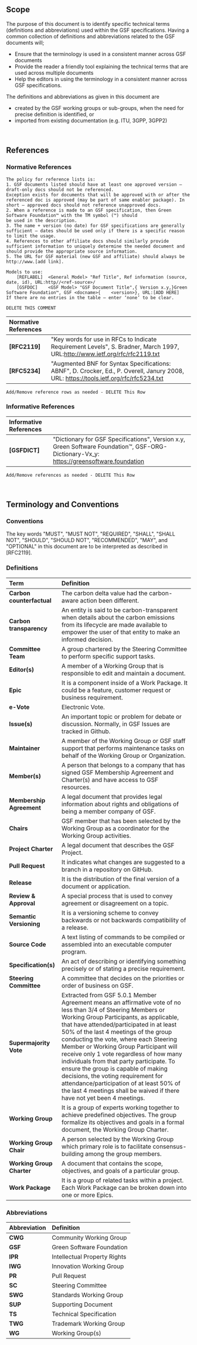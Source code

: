 ## Scope

The purpose of this document is to identify specific technical terms (definitions and abbreviations) used within the GSF specifications. Having a common collection of definitions and abbreviations related to the GSF documents will;
- Ensure that the terminology is used in a consistent manner across GSF documents
- Provide the reader a friendly tool explaining the technical terms that are used across multiple documents
- Help the editors in using the terminology in a consistent manner across GSF specifications.

The definitions and abbreviations as given in this document are
- created by the GSF working groups or sub-groups, when the need for precise definition is identified, or
- imported from existing documentation (e.g. ITU, 3GPP, 3GPP2)

<br>

## References
### Normative References

```
The policy for reference lists is:
1. GSF documents listed should have at least one approved version – draft-only docs should not be referenced.
Exception exists for documents that will be approved with or after the referenced doc is approved (may be part of same enabler package). In short – approved docs should not reference unapproved docs.
2. When a reference is made to an GSF specification, then Green Software Foundation™ with the TM symbol (™) should 
be used in the description.
3. The name + version (no date) for GSF specifications are generally sufficient – dates should be used only if there is a specific reason to limit the usage.
4. References to other affiliate docs should similarly provide sufficient information to uniquely determine the needed document and should provide the appropriate source information.
5. The URL for GSF material (new GSF and affiliate) should always be http://www.[add link].
    
Models to use:
	[REFLABEL]	<General Model> "Ref Title", Ref information (source, date, id), URL:http//<ref-source>/ 
	[GSFDOC]	<GSF Model> "GSF Document Title",{ Version x.y,}Green Software Foundation™, GSF <docname>{    <version>}, URL:[ADD HERE] 
If there are no entries in the table – enter ‘none’ to be clear.

DELETE THIS COMMENT
```

| Normative References |    |
| :------------- | :---------- | 
|  **[RFC2119]** | "Key words for use in RFCs to Indicate Requirement Levels", S. Bradner, March 1997, URL:http://www.ietf.org/rfc/rfc2119.txt   |
|  **[RFC5234]** | "Augmented BNF for Syntax Specifications: ABNF", D. Crocker, Ed., P. Overell, Janury 2008, URL: https://tools.ietf.org/rfc/rfc5234.txt   |

```
Add/Remove reference rows as needed - DELETE This Row 
```


### Informative References

|Informative References |    |
| :------------- | :---------- | 
|  **[GSFDICT]** | "Dictionary for GSF Specifications", Version x.y, Green Software Foundation™, GSF-ORG-Dictionary-Vx_y: https://greensoftware.foundation   |

```
Add/Remove references as needed - DELETE This Row
```
<br>

## Terminology and Conventions
### Conventions

The key words "MUST", "MUST NOT", "REQUIRED", "SHALL", "SHALL NOT", "SHOULD", "SHOULD NOT", "RECOMMENDED", "MAY", and "OPTIONAL" in this document are to be interpreted as described in [RFC2119].



### Definitions

| Term | Definition   |
| :------------- | :---------- | 
| **Carbon counterfactual** | The carbon delta value had the carbon-aware action been different. | 
| **Carbon transparency** | An entity is said to be carbon-transparent when details about the carbon emissions from its lifecycle are made available to empower the user of that entity to make an informed decision. |
|  **Committee Team** | A group chartered by the Steering Committee to perform specific support tasks.   |
| **Editor(s)**   | A member of a Working Group that is responsible to edit and maintain a document.|
| **Epic**   | It is a component inside of a Work Package. It could be a feature, customer request or business requirement. | 
| **e-Vote**   | Electronic Vote. | 
| **Issue(s)**   | An important topic or problem for debate or discussion. Normally, in GSF Issues are tracked in Github. | 
| **Maintainer**   | A member of the Working Group or GSF staff support that performs maintenance tasks on behalf of the Working Group or Organization. | 
| **Member(s)**   | A person that belongs to a company that has signed GSF Membership Agreement and Charter(s) and have access to GSF resources. | 
| **Membership Agreement**   | A legal document that provides legal information about rights and obligations of being a member company of GSF. | 
| **Chairs**   | GSF member that has been selected by the Working Group as a coordinator for the Working Group activities. | 
| **Project Charter**   | A legal document that describes the GSF Project. | 
| **Pull Request**   | It indicates what changes are suggested to a branch in a repository on GitHub. | 
| **Release**   | It is the distribution of the final version of a document or application. | 
| **Review & Approval**   | A special process that is used to convey agreement or disagreement on a topic. | 
| **Semantic Versioning**   | It is a versioning scheme to convey backwards or not backwards compatibility of a release. | 
| **Source Code**   | A text listing of commands to be compiled or assembled into an executable computer program. | 
| **Specification(s)**   | An act of describing or identifying something precisely or of stating a precise requirement. | 
| **Steering Committee**   | A committee that decides on the priorities or order of business on GSF. | 
| **Supermajority Vote**   | Extracted from GSF 5.0.1 Member Agreement means an affirmative vote of no less than 3/4 of Steering Members or Working Group Participants, as applicable, that have attended/participated in at least 50% of the last 4 meetings of the group conducting the vote, where each Steering Member or Working Group Participant will receive only 1 vote regardless of how many individuals from that party participate. To ensure the group is capable of making decisions, the voting requirement for attendance/participation of at least 50% of the last 4 meetings shall be waived if there have not yet been 4 meetings. | 
| **Working Group**   | It is a group of experts working together to achieve predefined objectives. The group formalize its objectives and goals in a formal document, the Working Group Charter. | 
| **Working Group Chair**   | A person selected by the Working Group which primary role is to facilitate consensus-building among the group members. | 
| **Working Group Charter**   | A document that contains the scope, objectives, and goals of a particular group. | 
| **Work Package**   | It is a group of related tasks within a project. Each Work Package can be broken down into one or more Epics.| 



### Abbreviations

| Abbreviation | Definition    |
| :------------- | :---------- | 
| **CWG**   | Community Working Group | 
| **GSF**   | Green Software Foundation | 
| **IPR**   | Intellectual Property Rights | 
| **IWG**   | Innovation Working Group | 
| **PR**   | Pull Request | 
| **SC**   | Steering Committee | 
| **SWG**   | Standards Working Group | 
| **SUP**   | Supporting Document | 
| **TS**   | Technical Specification | 
| **TWG**   | Trademark Working Group | 
| **WG**   | 	Working Group(s) | 

